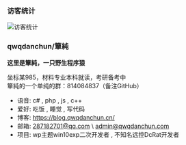 ### 访客统计

![访客统计](https://count.getloli.com/get/@qwqdanchun "访客统计")

### qwqdanchun/簞純

**这里是簞純，一只野生程序猿**

坐标某985，材料专业本科就读，考研备考中  
簞純的一个单纯的群：814084837（备注GitHub）

- 语音: c# , php , js , c++
- 爱好: 吃饭 , 睡觉 , 写代码
- 博客: https://blog.qwqdanchun.cn/
- 邮箱: 287182701@qq.com \ admin@qwqdanchun.com
- 项目: wp主题win10exp二次开发者 , 不知名远控DcRat开发者
